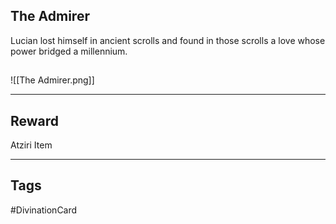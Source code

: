 ## The Admirer
Lucian lost himself in ancient scrolls and found in those scrolls a love whose power bridged a millennium.
## 
![[The Admirer.png]]

---
## Reward
Atziri Item

---
## Tags
#DivinationCard